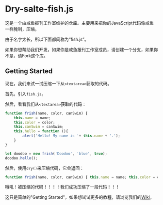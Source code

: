 # Dry-salte-fish.js

这是一个由咸鱼报刊工作室维护的仓库。主要用来把你的JavaScript代码像咸鱼一样腌制，压缩。

由于名字太长，所以下面都简称为“fish.js”。

如果你想帮助我们开发，如果你是咸鱼报刊工作室成员，请创建一个分支，如果你不是，请Fork这个库。


## Getting Started

现在，我们来试一试压缩一下从`<textarea>`获取的代码。

首先，引入`fish.js`。

然后，看看我们从`<textarea>`获取的代码：

```js
function frish(name, color, canSwim) {
    this.name = name;
    this.color = color;
    this.canSwim = canSwim;
    this.hello = function (){
        alert('Hello! My name is '+ this.name + '.');
    }
}

let doodoo = new frish('Doodoo', 'blue', true);
doodoo.hello();
```

然后，使用`dry()`来压缩代码，它会返回：

```js
function frish(name, color, canSwim) { this.name = name; this.color = color; this.canSwim = canSwim; this.hello = function (){ alert('Hello! My name is '+ this.name + '.'); } } let doodoo = new frish('Doodoo', 'blue', true); doodoo.hello();
```

哦吼！被压缩的代码！！！！我们成功压缩了一段代码！！！

这只是简单的"Getting Started"，如果想试试更多的教程，请浏览我们的[Wiki](https://github.com/xianyubk/Dry-salte-fish.js/wiki)。
